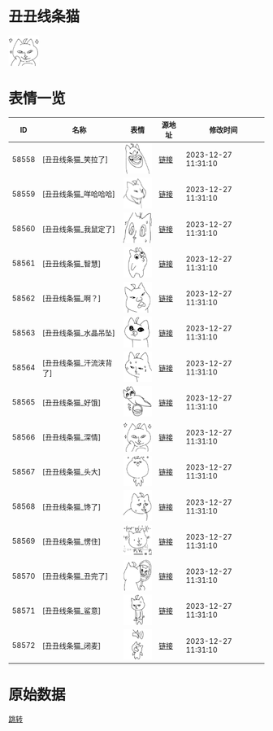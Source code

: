 # 丑丑线条猫

<img src="./cover.png" height="60" alt="cover" />

# 表情一览

|ID|名称|表情|源地址|修改时间|
|----|----|----|----|----|
|58558|[丑丑线条猫_笑拉了]|<img src="./pic/058558_%5B丑丑线条猫_笑拉了%5D.png" height="60" alt="笑拉了"/>|[链接](https://i0.hdslb.com/bfs/garb/411d8d5fee767a4e791bf61c90d40e4b2fcac095.png)|2023-12-27 11:31:10|
|58559|[丑丑线条猫_咩哈哈哈]|<img src="./pic/058559_%5B丑丑线条猫_咩哈哈哈%5D.png" height="60" alt="咩哈哈哈"/>|[链接](https://i0.hdslb.com/bfs/garb/ba941f3b477dcc29c89db07945cd0e25031d3cac.png)|2023-12-27 11:31:10|
|58560|[丑丑线条猫_我鼠定了]|<img src="./pic/058560_%5B丑丑线条猫_我鼠定了%5D.png" height="60" alt="我鼠定了"/>|[链接](https://i0.hdslb.com/bfs/garb/a1537b4af48965e5a78e6e02b42e42e8dbc7a65b.png)|2023-12-27 11:31:10|
|58561|[丑丑线条猫_智慧]|<img src="./pic/058561_%5B丑丑线条猫_智慧%5D.png" height="60" alt="智慧"/>|[链接](https://i0.hdslb.com/bfs/garb/28c93274e03c97c499f922c9a2292152ddec6c6f.png)|2023-12-27 11:31:10|
|58562|[丑丑线条猫_啊？]|<img src="./pic/058562_%5B丑丑线条猫_啊？%5D.png" height="60" alt="啊？"/>|[链接](https://i0.hdslb.com/bfs/garb/dce7001ffa13cae0960ab32e84b3e5ddec103772.png)|2023-12-27 11:31:10|
|58563|[丑丑线条猫_水晶吊坠]|<img src="./pic/058563_%5B丑丑线条猫_水晶吊坠%5D.png" height="60" alt="水晶吊坠"/>|[链接](https://i0.hdslb.com/bfs/garb/1f1cdb5c36c1c8d3312cd40d11bb751587dd4514.png)|2023-12-27 11:31:10|
|58564|[丑丑线条猫_汗流浃背了]|<img src="./pic/058564_%5B丑丑线条猫_汗流浃背了%5D.png" height="60" alt="汗流浃背了"/>|[链接](https://i0.hdslb.com/bfs/garb/a00f8986975a340426d68803731c03ad382fb84b.png)|2023-12-27 11:31:10|
|58565|[丑丑线条猫_好饿]|<img src="./pic/058565_%5B丑丑线条猫_好饿%5D.png" height="60" alt="好饿"/>|[链接](https://i0.hdslb.com/bfs/garb/8ba68ad6a421f1091ba4968825684d9122742f74.png)|2023-12-27 11:31:10|
|58566|[丑丑线条猫_深情]|<img src="./pic/058566_%5B丑丑线条猫_深情%5D.png" height="60" alt="深情"/>|[链接](https://i0.hdslb.com/bfs/garb/5eb74c8ee6c7744ffe014ed42afcd967a9c460d4.png)|2023-12-27 11:31:10|
|58567|[丑丑线条猫_头大]|<img src="./pic/058567_%5B丑丑线条猫_头大%5D.png" height="60" alt="头大"/>|[链接](https://i0.hdslb.com/bfs/garb/3526c519a9578e8611443eed25a97c85563cd889.png)|2023-12-27 11:31:10|
|58568|[丑丑线条猫_馋了]|<img src="./pic/058568_%5B丑丑线条猫_馋了%5D.png" height="60" alt="馋了"/>|[链接](https://i0.hdslb.com/bfs/garb/6e1e222da069c8e1de75b2b2e7150f880da99c7e.png)|2023-12-27 11:31:10|
|58569|[丑丑线条猫_愣住]|<img src="./pic/058569_%5B丑丑线条猫_愣住%5D.png" height="60" alt="愣住"/>|[链接](https://i0.hdslb.com/bfs/garb/4a1171821b76051e2091af6149c462e0dafdbc77.png)|2023-12-27 11:31:10|
|58570|[丑丑线条猫_丑完了]|<img src="./pic/058570_%5B丑丑线条猫_丑完了%5D.png" height="60" alt="丑完了"/>|[链接](https://i0.hdslb.com/bfs/garb/b90bc6c09418843c3b688079d73b8c137859421b.png)|2023-12-27 11:31:10|
|58571|[丑丑线条猫_鲨意]|<img src="./pic/058571_%5B丑丑线条猫_鲨意%5D.png" height="60" alt="鲨意"/>|[链接](https://i0.hdslb.com/bfs/garb/e5247b667c12e29719c84bdc7da4da161291f6cb.png)|2023-12-27 11:31:10|
|58572|[丑丑线条猫_闭麦]|<img src="./pic/058572_%5B丑丑线条猫_闭麦%5D.png" height="60" alt="闭麦"/>|[链接](https://i0.hdslb.com/bfs/garb/95150172cb2b1314fcebef37f938682110ef62a4.png)|2023-12-27 11:31:10|

# 原始数据

[跳转](./raw.json)

